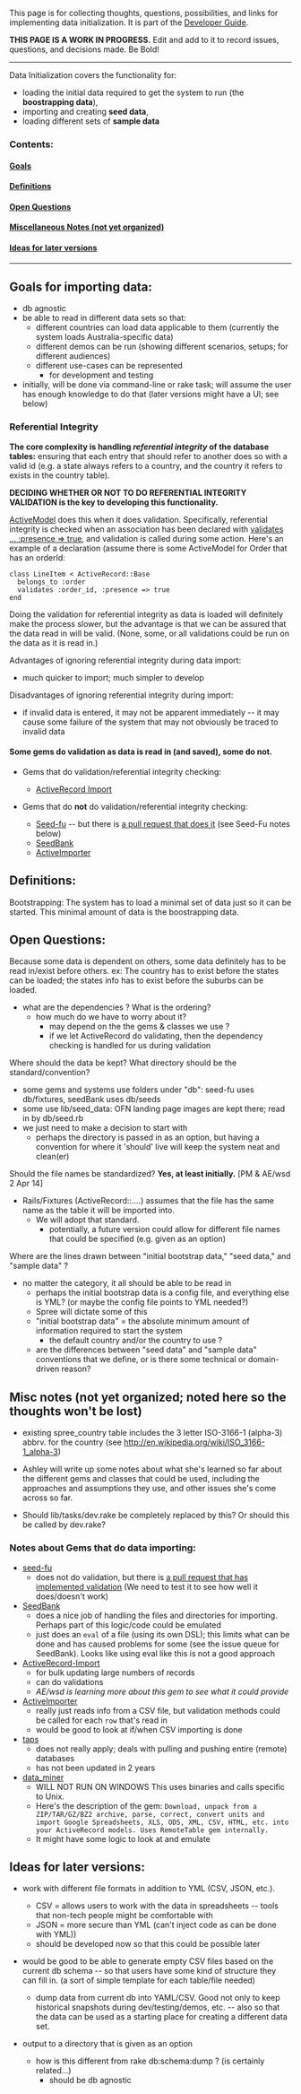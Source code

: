 This page is for collecting thoughts, questions, possibilities, and links for implementing data initialization.  It is part of the [Developer Guide](https://github.com/openfoodfoundation/openfoodnetwork/wiki/Developer-guide).

**THIS PAGE IS A WORK IN PROGRESS.**  Edit and add to it to record issues, questions, and decisions made. Be Bold!

***


Data Initialization covers the functionality for:
* loading the initial data required to get the system to run (the **boostrapping data**),
* importing and creating **seed data**,
* loading different sets of **sample data**


### Contents:

#### [Goals](https://github.com/openfoodfoundation/openfoodnetwork/wiki/Data-initialization----bootstrapping,-seeding,-and-importing-data#goals-for-importing-data)
#### [Definitions](https://github.com/openfoodfoundation/openfoodnetwork/wiki/Data-initialization----bootstrapping,-seeding,-and-importing-data#definitions)
#### [Open Questions](https://github.com/openfoodfoundation/openfoodnetwork/wiki/Data-initialization----bootstrapping,-seeding,-and-importing-data#open-questions)
#### [Miscellaneous Notes (not yet organized)](https://github.com/openfoodfoundation/openfoodnetwork/wiki/Data-initialization----bootstrapping,-seeding,-and-importing-data#misc-notes-not-yet-organized-noted-here-so-the-thoughts-wont-be-lost)
#### [Ideas for later versions](https://github.com/openfoodfoundation/openfoodnetwork/wiki/Data-initialization----bootstrapping,-seeding,-and-importing-data#ideas-for-later-versions)

***

## Goals for importing data:
* db agnostic
* be able to read in different data sets so that:
    * different countries can load data applicable to them (currently the system loads Australia-specific data)
    * different demos can be run (showing different scenarios, setups; for different audiences)
    * different use-cases can be represented
      * for development and testing
* initially, will be done via command-line or rake task; will assume the user has enough knowledge to do that (later versions might have a UI; see below)

### Referential Integrity
**The core complexity is handling *referential integrity* of the database tables:**  ensuring that each entry that should refer to another does so with a valid id (e.g. a state always refers to a country, and the country it refers to exists in the country table).

**DECIDING WHETHER OR NOT TO DO REFERENTIAL INTEGRITY VALIDATION is the key to developing this functionality.**

[ActiveModel](http://guides.rubyonrails.org/v3.2.13/active_record_validations_callbacks.html#presence) does this when it does validation. Specifically, referential integrity is checked when an association has been declared with [validates ...  :presence => true](http://guides.rubyonrails.org/v3.2.13/active_record_validations_callbacks.html#presence), and validation is called during some action. Here's an example of a declaration (assume there is some ActiveModel for Order that has an orderId:
```
class LineItem < ActiveRecord::Base
  belongs_to :order
  validates :order_id, :presence => true
end
```

Doing the validation for referential integrity as data is loaded will definitely make the process slower, but the advantage is that we can be assured that the data read in will be valid.  (None, some, or all validations could be run on the data as it is read in.)

Advantages of ignoring referential integrity during data import:  
* much quicker to import; much simpler to develop

Disadvantages of ignoring referential integrity during import: 
* if invalid data is entered, it may not be apparent immediately -- it may cause some failure of the system that may not obviously be traced to invalid data


#### Some gems **do** validation as data is read in (and saved), some do not.
* Gems that do validation/referential integrity checking:
  * [ActiveRecord Import](https://github.com/zdennis/activerecord-import)

* Gems that do **not** do validation/referential integrity checking:
  * [Seed-fu](https://github.com/mbleigh/seed-fu) -- but there is [a pull request that does it](https://github.com/mbleigh/seed-fu/pull/39) (see Seed-Fu notes below)
  * [SeedBank](https://github.com/james2m/seedbank)
  * [ActiveImporter](https://github.com/continuum/active_importer)



## Definitions:
Bootstrapping:
The system has to load a minimal set of data just so it can be started.  This minimal amount of data is the boostrapping data.   


## Open Questions:


Because some data is dependent on others, some data definitely has to be read in/exist before others.  ex:  The country has to exist before the states can be loaded; the states info has to exist before the suburbs can be loaded.
* what are the dependencies ?  What is the ordering?
  * how much do we have to worry about it? 
    * may depend on the the gems & classes we use  ?
    * if we let ActiveRecord do validating, then the dependency checking is handled for us during validation


Where should the data be kept?  What directory should be the standard/convention?
* some gems and systems use folders under "db":  seed-fu uses db/fixtures, seedBank uses db/seeds
* some use lib/seed_data: OFN landing page images are kept there; read in by db/seed.rb
* we just need to make a decision to start with
  * perhaps the directory is passed in as an option, but having a convention for where it 'should' live will keep the system neat and clean(er)


Should the file names be standardized?  **Yes, at least initially.** [PM & AE/wsd 2 Apr 14]
* Rails/Fixtures (ActiveRecord::....) assumes that the file has the same name as the table it will be imported into.
  * We will adopt that standard.
     * potentially, a future version could allow for different file names that could be specified (e.g. given as  an option)


Where are the lines drawn between "initial bootstrap data," "seed data," and "sample data" ?
* no matter the category, it all should be able to be read in 
  * perhaps the initial bootstrap data is a config file, and everything else is YML? (or maybe the config file points to YML needed?)
  * Spree will dictate some of this
  * "initial bootstrap data" = the absolute minimum amount of information required to start the system
    * the default country and/or the country to use ?
  * are the differences between "seed data" and "sample data" conventions that we define, or is there some technical or domain-driven reason?



## Misc notes (not yet organized; noted here so the thoughts won't be lost)

* existing spree_country table includes the 3 letter ISO-3166-1 (alpha-3) abbrv. for the country (see http://en.wikipedia.org/wiki/ISO_3166-1_alpha-3)

* Ashley will write up some notes about what she's learned so far about the different gems and classes that could be used, including the approaches and assumptions they use,  and other issues she's come across so far.


* Should lib/tasks/dev.rake be completely replaced by this?  Or should this be called by dev.rake?

### Notes about Gems that do data importing:
* [seed-fu](https://github.com/mbleigh/seed-fu)
  * does not do validation, but there is [a pull request that has implemented validation](https://github.com/mbleigh/seed-fu/pull/39) (We need to test it to see how well it does/doesn't work)
* [SeedBank](https://github.com/james2m/seedbank)
  * does a nice job of handling the files and directories for importing. Perhaps part of this logic/code could be emulated
  * just does an `eval` of a file (using its own DSL); this limits what can be done and has caused problems for some (see the issue queue for SeedBank).  Looks like using eval like this is not a good approach
* [ActiveRecord-Import](https://github.com/zdennis/activerecord-import)
  * for bulk updating large numbers of records
  * can do validations
  * _AE/wsd is learning more about this gem to see what it could provide_
* [ActiveImporter](https://github.com/continuum/active_importer)
  * really just reads info from a CSV file, but validation methods could be called for each `row` that's read in
  * would be good to look at if/when CSV importing is done
* [taps](https://github.com/ricardochimal/taps)
  * does not really apply; deals with pulling and pushing entire (remote) databases
  * has not been updated in 2 years
* [data_miner](https://github.com/seamusabshere/data_miner)
  * WILL NOT RUN ON WINDOWS  This uses binaries and calls specific to Unix. 
  * Here's the description of the gem: `Download, unpack from a ZIP/TAR/GZ/BZ2 archive, parse, correct, convert units and import Google Spreadsheets, XLS, ODS, XML, CSV, HTML, etc. into your ActiveRecord models. Uses RemoteTable gem internally.`
  * It might have some logic to look at and emulate




## Ideas for later versions:

*  work with different file formats in addition to YML (CSV, JSON, etc.).  
    * CSV = allows users to work with the data in spreadsheets -- tools that non-tech people might be comfortable with
    *  JSON = more secure than YML (can't inject code as can be done with YML))
    * should be developed now so that this could be possible later

* would be good to be able to generate empty CSV files based on the current db schema -- so that users have some kind of structure they can fill in.  (a sort of simple template for each table/file needed)
    * dump data from current db into YAML/CSV.  Good not only to keep historical snapshots during dev/testing/demos, etc. -- also so that the data can be used as a starting place for creating a different data set.
* output to a directory that is given as an option
  * how is this different from rake db:schema:dump ? (is certainly related...)
      * should be db agnostic
